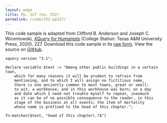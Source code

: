 ```yaml
---
layout: page
title: Pp. 227 (no. 252)
permalink: /code/252-pp227/
---
```


This code sample is adapted from Clifford B. Anderson and Joseph C. Wicentowski, 
[_XQuery for Humanists_](/) (College Station: Texas A&M University Press, 2020), 227. 
Download this code sample in its [raw form](/code/252-pp227/252-pp227.xq).
View the source on [GitHub](https://github.com/coding4humanists/xquery4humanists/blob/master/code/252-pp227/252-pp227.xq).

```xquery
xquery version "3.1";

declare variable $text := "Among other public buildings in a certain town,
    which for many reasons it will be prudent to refrain from
    mentioning, and to which I will assign no fictitious name,
    there is one anciently common to most towns, great or small:
    to wit, a workhouse; and in this workhouse was born; on a day
    and date which I need not trouble myself to repeat, inasmuch
    as it can be of no possible consequence to the reader, in this
    stage of the business at all events; the item of mortality
    whose name is prefixed to the head of this chapter.";

fn:matches($text, "head of this chapter\.?$")
```  
